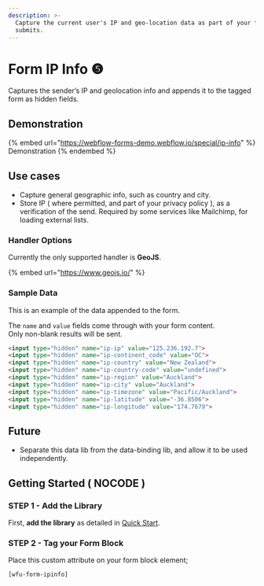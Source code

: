 ```yaml
---
description: >-
  Capture the current user's IP and geo-location data as part of your form
  submits.
---
```


# Form IP Info ❺

Captures the sender’s IP and geolocation info and appends it to the tagged form as hidden fields.

## Demonstration <a href="#demo---webflow-forms-w-ip-info" id="demo---webflow-forms-w-ip-info"></a>

{% embed url="https://webflow-forms-demo.webflow.io/special/ip-info" %}
Demonstration
{% endembed %}

## Use cases

* Capture general geographic info, such as country and city.
* Store IP ( where permitted, and part of your privacy policy ), as a verification of the send. Required by some services like Mailchimp, for loading external lists.&#x20;

### Handler Options&#x20;

Currently the only supported handler is **GeoJS**.

{% embed url="https://www.geojs.io/" %}

### Sample Data

This is an example of the data appended to the form.

The `name` and `value` fields come through with your form content. \
Only non-blank results will be sent.&#x20;

```html
<input type="hidden" name="ip-ip" value="125.236.192.7">
<input type="hidden" name="ip-continent_code" value="OC">
<input type="hidden" name="ip-country" value="New Zealand">
<input type="hidden" name="ip-country-code" value="undefined">
<input type="hidden" name="ip-region" value="Auckland">
<input type="hidden" name="ip-city" value="Auckland">
<input type="hidden" name="ip-timezone" value="Pacific/Auckland">
<input type="hidden" name="ip-latitude" value="-36.8506">
<input type="hidden" name="ip-longitude" value="174.7679">
```

## Future

* Separate this data lib from the data-binding lib, and allow it to be used independently.&#x20;

## Getting Started ( NOCODE ) <a href="#getting-started-nocode" id="getting-started-nocode"></a>

### STEP 1 - Add the Library <a href="#step-1---add-the-library" id="step-1---add-the-library"></a>

First, **add the library** as detailed in [Quick Start](quick-start.md).&#x20;

### **STEP 2 - Tag your Form Block**

Place this custom attribute on your form block element;

`[wfu-form-ipinfo]`

